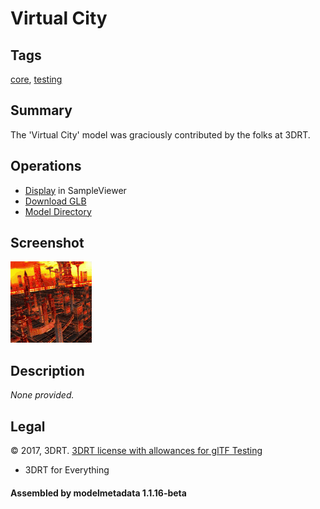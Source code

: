 # Virtual City

## Tags

[core](../../Models-core.md), [testing](../../Models-testing.md)

## Summary

The 'Virtual City' model was graciously contributed by the folks at 3DRT.

## Operations

* [Display](https://github.khronos.org/glTF-Sample-Viewer-Release/?model=https://raw.GithubUserContent.com/KhronosGroup/glTF-Sample-Assets/main/./Models/VC/glTF-Binary/VC.glb) in SampleViewer
* [Download GLB](https://raw.GithubUserContent.com/KhronosGroup/glTF-Sample-Assets/main/./Models/VC/glTF-Binary/VC.glb)
* [Model Directory](./)

## Screenshot

![screenshot](screenshot/screenshot.gif)

## Description

_None provided._

## Legal

&copy; 2017, 3DRT. [3DRT license with allowances for glTF Testing]()

 - 3DRT for Everything

#### Assembled by modelmetadata 1.1.16-beta